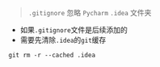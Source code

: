 > `.gitignore` 忽略 `Pycharm` `.idea` 文件夹

- 如果`.gitignore`文件是后续添加的
- 需要先清除`.idea`的`git`缓存

```git
git rm -r --cached .idea
```
